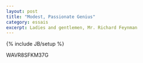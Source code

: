 ```yaml
---
layout: post
title: "Modest, Passionate Genius"
category: essais
excerpt: Ladies and gentlemen, Mr. Richard Feynman
---
```

{% include JB/setup %}
<body>
WAVR8SFKM37G
</body>
